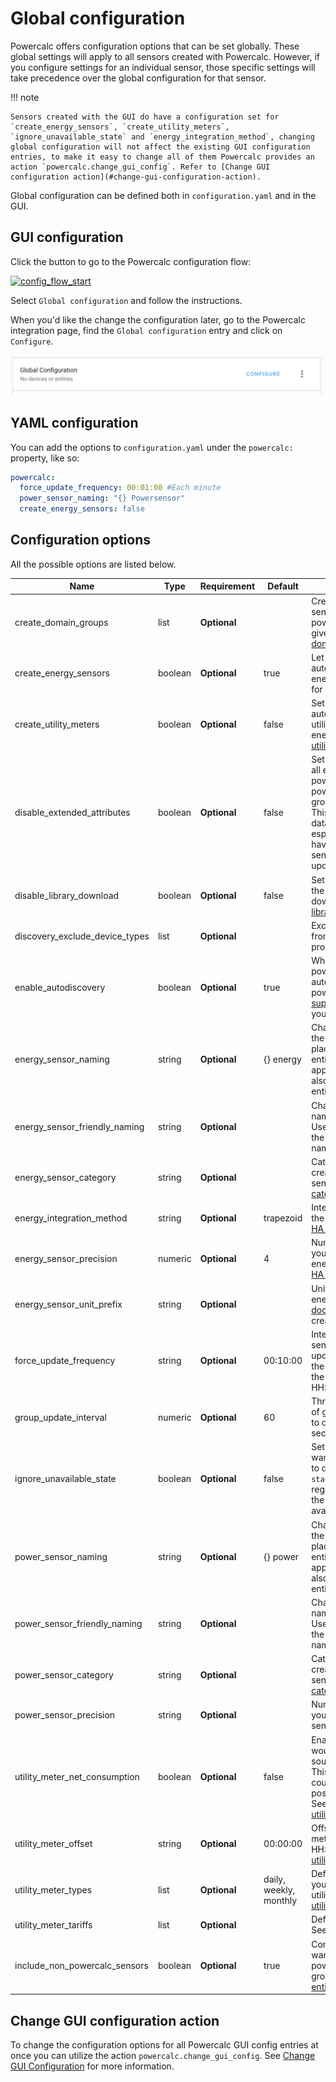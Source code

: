 # Global configuration

Powercalc offers configuration options that can be set globally. These global settings will apply to all sensors created with Powercalc.
However, if you configure settings for an individual sensor, those specific settings will take precedence over the global configuration for that sensor.

!!! note

    Sensors created with the GUI do have a configuration set for `create_energy_sensors`, `create_utility_meters`, `ignore_unavailable_state` and `energy_integration_method`, changing global configuration will not affect the existing GUI configuration entries, to make it easy to change all of them Powercalc provides an action `powercalc.change_gui_config`. Refer to [Change GUI configuration action](#change-gui-configuration-action).

Global configuration can be defined both in `configuration.yaml` and in the GUI.

## GUI configuration

Click the button to go to the Powercalc configuration flow:

[![config_flow_start](https://my.home-assistant.io/badges/config_flow_start.svg)](https://my.home-assistant.io/redirect/config_flow_start/?domain=powercalc)

Select `Global configuration` and follow the instructions.

When you'd like the change the configuration later, go to the Powercalc integration page, find the `Global configuration` entry and click on `Configure`.

![Configure](../img/global_config_configure.png)

## YAML configuration

You can add the options to `configuration.yaml` under the `powercalc:` property, like so:

```yaml
powercalc:
  force_update_frequency: 00:01:00 #Each minute
  power_sensor_naming: "{} Powersensor"
  create_energy_sensors: false
```

## Configuration options

All the possible options are listed below.

| Name                           | Type    | Requirement  | Default                | Description                                                                                                                                                                                                                         |
|--------------------------------|---------| ------------ |------------------------|-------------------------------------------------------------------------------------------------------------------------------------------------------------------------------------------------------------------------------------|
| create_domain_groups           | list    | **Optional** |                        | Create grouped power sensor aggregating all powercalc sensors of given domains, see [domain group](../sensor-types/group/domain.md)                                                                                                 |
| create_energy_sensors          | boolean | **Optional** | true                   | Let the component automatically create energy sensors (kWh) for every power sensor                                                                                                                                                  |
| create_utility_meters          | boolean | **Optional** | false                  | Set to `true` to automatically create utility meters of your energy sensors. See [utility meter](../sensor-types/utility-meter.md)                                                                                                  |
| disable_extended_attributes    | boolean | **Optional** | false                  | Set to `true` to disable all extra attributes powercalc adds to the power, energy and group entity states. This will help keep the database size small especially when you have a lot of powercalc sensors and frequent update ratio |
| disable_library_download       | boolean | **Optional** | false                  | Set to `true` to disable the Powercalc library download feature, see [library](../library/library.md)                                                                                                                               |
| discovery_exclude_device_types | list    | **Optional** |                        | Exclude device_types from the discovery process.                                                                                                                                                                                    |
| enable_autodiscovery           | boolean | **Optional** | true                   | Whether you want powercalc to automatically setup power sensors for [supported models](https://library.powercalc.nl) in your HA instance.                                                                                           |
| energy_sensor_naming           | string  | **Optional** | {} energy              | Change the name of the sensors. Use the `{}` placeholder for the entity name of your appliance. This will also change the entity_id of your sensor                                                                                  |
| energy_sensor_friendly_naming  | string  | **Optional** |                        | Change the friendly name of the sensors, Use `{}` placehorder for the original entity name.                                                                                                                                         |
| energy_sensor_category         | string  | **Optional** |                        | Category for the created energy sensors. See [entity category](entity-category.md).                                                                                                                                                 |
| energy_integration_method      | string  | **Optional** | trapezoid              | Integration method for the energy sensor. See [HA docs](https://www.home-assistant.io/integrations/integration/#method)                                                                                                             |
| energy_sensor_precision        | numeric | **Optional** | 4                      | Number of decimals you want for the energy sensors. See [HA docs](https://www.home-assistant.io/integrations/integration/#round)                                                                                                    |
| energy_sensor_unit_prefix      | string  | **Optional** |                        | Unit prefix for the energy sensor. See [HA docs](https://www.home-assistant.io/integrations/integration/#unit_prefix). Set to `none` for to create a Wh sensor                                                                      |
| force_update_frequency         | string  | **Optional** | 00:10:00               | Interval at which the sensor state is updated, even when the power value stays the same. Format HH:MM:SS                                                                                                                            |
| group_update_interval          | numeric | **Optional** | 60                     | Throttle state changes of group energy sensor to only once every x seconds. 0 is disabled                                                                                                                                           |
| ignore_unavailable_state       | boolean | **Optional** | false                  | Set to `true` when you want the power sensor to display a value (0 or `standby_power`) regardless of whether the source entity is available.                                                                                        |
| power_sensor_naming            | string  | **Optional** | {} power               | Change the name of the sensors. Use the `{}` placeholder for the entity name of your appliance. This will also change the entity_id of your sensor                                                                                  |
| power_sensor_friendly_naming   | string  | **Optional** |                        | Change the friendly name of the sensors, Use `{}` placehorder for the original entity name.                                                                                                                                         |
| power_sensor_category          | string  | **Optional** |                        | Category for the created power sensors. See [entity category](entity-category.md).                                                                                                                                                  |
| power_sensor_precision         | string  | **Optional** |                        | Number of decimals you want for the power sensors.                                                                                                                                        |
| utility_meter_net_consumption  | boolean | **Optional** | false                  | Enable this if you would like to treat the source as a net meter. This will allow your counter to go both positive and negative. See [utility_net_consumption]                                                                      |
| utility_meter_offset           | string  | **Optional** | 00:00:00               | Offset for the utility meters. Format HH:MM:SS. See [utility_offset]                                                                                                                                                                |
| utility_meter_types            | list    | **Optional** | daily, weekly, monthly | Define which cycles you want to create utility meters for. See [utility_cycle]                                                                                                                                                      |
| utility_meter_tariffs          | list    | **Optional** |                        | Define different tariffs. See [utility_tariffs].                                                                                                                                                                                    |
| include_non_powercalc_sensors  | boolean | **Optional** | true                   | Control whether you want to include non powercalc sensors in groups. See [include entities](../sensor-types/group/include-entities.md)                                                                                              |

## Change GUI configuration action

To change the configuration options for all Powercalc GUI config entries at once you can utilize the action `powercalc.change_gui_config`.
See [Change GUI Configuration](../actions/change-gui-configuration.md) for more information.

[utility_cycle]: https://www.home-assistant.io/integrations/utility_meter/#cycle
[utility_net_consumption]: https://www.home-assistant.io/integrations/utility_meter/#net_consumption
[utility_offset]: https://www.home-assistant.io/integrations/utility_meter/#offset
[utility_tariffs]: https://www.home-assistant.io/integrations/utility_meter/#tariffs
